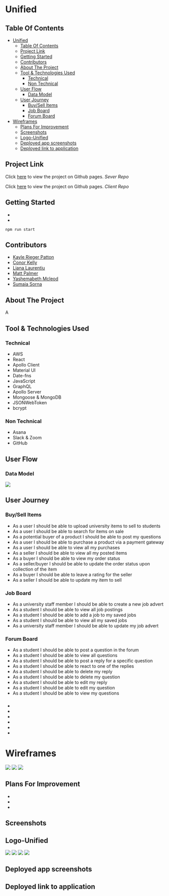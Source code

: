 # Unified

## Table Of Contents

- [Unified](#unified)
  - [Table Of Contents](#table-of-contents)
  - [Project Link](#project-link)
  - [Getting Started](#getting-started)
  - [Contributors](#contributors)
  - [About The Project](#about-the-project)
  - [Tool & Technologies Used](#tool--technologies-used)
    - [Technical](#technical)
    - [Non Technical](#non-technical)
  - [User Flow](#user-flow)
    - [Data Model](#data-model)
  - [User Journey](#user-journey)
    - [Buy/Sell Items](#buysell-items)
    - [Job Board](#job-board)
    - [Forum Board](#forum-board)
- [Wireframes](#wireframes)
  - [Plans For Improvement](#plans-for-improvement)
  - [Screenshots](#screenshots)
  - [Logo-Unified](#logo-unified)
  - [Deployed app screenshots](#deployed-app-screenshots)
  - [Deployed link to application](#deployed-link-to-application)

## Project Link

Click [here](https://github.com/conorjkelly96/unified-server) to view the project on Github pages.
_Sever Repo_

Click [here](https://github.com/conorjkelly96/unified-client) to view the project on Github pages. _Client Repo_

## Getting Started

-
-

```
npm run start
```

## Contributors

- [Kayle Rieger Patton](https://github.com/kayleriegerpatton)
- [Conor Kelly](https://github.com/conorjkelly96)
- [Liana Laurentiu](https://github.com/lianavaleria15)
- [Matt Palmer](https://github.com/tigerbath)
- [Yashemabeth Mcleod](https://github.com/Yashemabeth)
- [Sumaia Sorna](https://github.com/SumaiaSorna)

## About The Project

A

## Tool & Technologies Used

### Technical

- AWS
- React
- Apollo Client
- Material UI
- Date-fns
- JavaScript
- GraphQL
- Apollo Server
- Mongoose & MongoDB
- JSONWebToken
- bcrypt

### Non Technical

- Asana
- Slack & Zoom
- GitHub

## User Flow

### Data Model

<img src="./public/images/data-model.png">

## User Journey

### Buy/Sell Items

- As a user I should be able to upload university items to sell to students
- As a user I should be able to search for items on sale
- As a potential buyer of a product I should be able to post my questions
- As a user I should be able to purchase a product via a payment gateway
- As a user I should be able to view all my purchases
- As a seller I should be able to view all my posted items
- As a buyer I should be able to view my order status
- As a seller/buyer I should be able to update the order status upon collection of the item
- As a buyer I should be able to leave a rating for the seller
- As a seller I should be able to update my item to sell

### Job Board

- As a university staff member I should be able to create a new job advert
- As a student I should be able to view all job postings
- As a student I should be able to add a job to my saved jobs
- As a student I should be able to view all my saved jobs
- As a university staff member I should be able to update my job advert

### Forum Board

- As a student I should be able to post a question in the forum
- As a student I should be able to view all questions
- As a student I should be able to post a reply for a specific question
- As a student I should be able to react to one of the replies
- As a student I should be able to delete my reply
- As a student I should be able to delete my question
- As a student I should be able to edit my reply
- As a student I should be able to edit my question
- As a student I should be able to view my questions

###

-
-
-
-
-
-

# Wireframes

<img src="./public/images/landing-page.png">
<img src="./public/images/dashboard.png">
<img src="./public/images/about-us.png">

## Plans For Improvement

-
-
-

## Screenshots

## Logo-Unified

<img src="./public/images/unified-navbar-logo.png">
<img src="./public/images/unified-private-nav.png">
<img src="./public/images/unified-public-nav.png">
<img src="./public/images/unifiedlogo.png">

## Deployed app screenshots

## Deployed link to application
